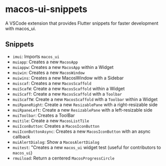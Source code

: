 # macos-ui-snippets

A VSCode extension that provides Flutter snippets for faster development with macos_ui.

## Snippets

* `imui`: Imports `macos_ui`
* `muiapp`: Creates a new `MacosApp`
* `muiappw`: Creates a new `MacosApp` within a Widget
* `muiwin`: Creates a new `MacosWindow`
* `muiwins`: Creates a new MacosWindow with a Sidebar
* `muiscaf`: Creates a new `MacosScaffold`
* `muiScafW`: Create a new `MacosScaffold` within a Widget
* `muiScafT`: Create a new `MacosScaffold` with a `Toolbar`
* `muiScafTW`: Create a new `MacosScaffold` with a `Toolbar` within a Widget
* `muiRpaneRight`: Create a new `ResizablePane` with a right-resizable side
* `muiRpaneLeft`: Create a new `ResizablePane` with a left-resizable side
* `muiToolbar`: Creates a ToolBar
* `muitile`: Create a new `MacosListTile`
* `muiIconButton`: Creates a `MacosIconButton`
* `muiIconButtonAsync`: Creates a new `MacosIconButton` with an async callback
* `muiAlertDialog`: Show a `MacosAlertDialog`
* `muitest`: "Creates a new `macos_ui` widget test (useful for contributors to `macos_ui`)
* `rmuiload`: Return a centered `MacosProgressCircle`